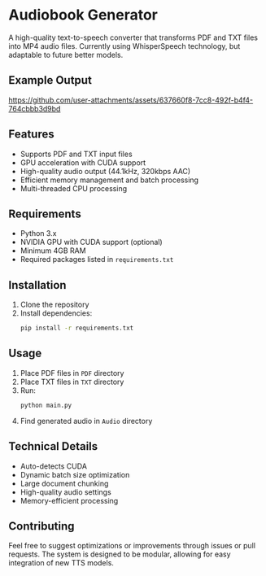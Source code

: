 # Audiobook Generator

A high-quality text-to-speech converter that transforms PDF and TXT files into MP4 audio files. Currently using WhisperSpeech technology, but adaptable to future better models.

## Example Output


https://github.com/user-attachments/assets/637660f8-7cc8-492f-b4f4-764cbbb3d9bd


## Features

- Supports PDF and TXT input files
- GPU acceleration with CUDA support
- High-quality audio output (44.1kHz, 320kbps AAC)
- Efficient memory management and batch processing
- Multi-threaded CPU processing

## Requirements

- Python 3.x
- NVIDIA GPU with CUDA support (optional)
- Minimum 4GB RAM
- Required packages listed in `requirements.txt`

## Installation

1. Clone the repository
2. Install dependencies:
   ```bash
   pip install -r requirements.txt
   ```

## Usage

1. Place PDF files in `PDF` directory
2. Place TXT files in `TXT` directory
3. Run:
   ```bash
   python main.py
   ```
4. Find generated audio in `Audio` directory

## Technical Details

- Auto-detects CUDA
- Dynamic batch size optimization
- Large document chunking
- High-quality audio settings
- Memory-efficient processing

## Contributing

Feel free to suggest optimizations or improvements through issues or pull requests. The system is designed to be modular, allowing for easy integration of new TTS models.
